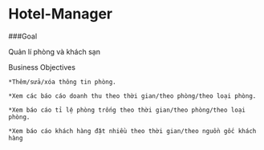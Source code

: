 # Hotel-Manager
###Goal
  
  Quản lí phòng và khách sạn
  
  Business Objectives
  
    *Thêm/sửa/xóa thông tin phòng.
    
    *Xem các báo cáo doanh thu theo thời gian/theo phòng/theo loại phòng.
    
    *Xem báo cáo tỉ lệ phòng trống theo thời gian/theo phòng/theo loại phòng.
    
    *Xem báo cáo khách hàng đặt nhiều theo thời gian/theo nguồn gốc khách hàng
    

